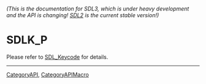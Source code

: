 ###### (This is the documentation for SDL3, which is under heavy development and the API is changing! [SDL2](https://wiki.libsdl.org/SDL2/) is the current stable version!)
# SDLK_P

Please refer to [SDL_Keycode](SDL_Keycode) for details.

----
[CategoryAPI](CategoryAPI), [CategoryAPIMacro](CategoryAPIMacro)

